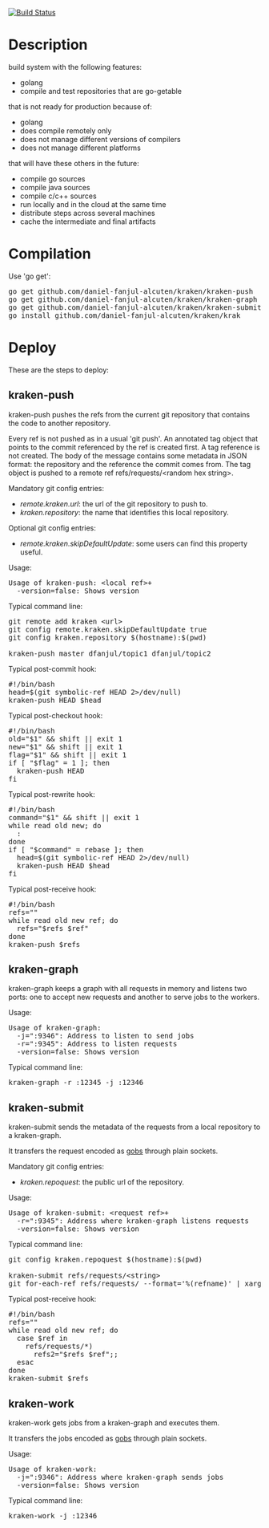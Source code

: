 [![Build Status](https://drone.io/github.com/daniel-fanjul-alcuten/kraken/status.png)](https://drone.io/github.com/daniel-fanjul-alcuten/kraken/latest)

Description
===========

build system with the following features:

* golang
 * compile and test repositories that are go-getable

that is not ready for production because of:

* golang
 * does compile remotely only
 * does not manage different versions of compilers
 * does not manage different platforms

that will have these others in the future:

* compile go sources
* compile java sources
* compile c/c++ sources
* run locally and in the cloud at the same time
* distribute steps across several machines
* cache the intermediate and final artifacts

Compilation
===========

Use 'go get':
<pre>
go get github.com/daniel-fanjul-alcuten/kraken/kraken-push
go get github.com/daniel-fanjul-alcuten/kraken/kraken-graph
go get github.com/daniel-fanjul-alcuten/kraken/kraken-submit
go install github.com/daniel-fanjul-alcuten/kraken/krak
</pre>

Deploy
======

These are the steps to deploy:

kraken-push
-----------

kraken-push pushes the refs from the current git repository that contains the code to another repository.

Every ref is not pushed as in a usual 'git push'. An annotated tag object that points to the commit referenced by the ref is created first. A tag reference is not created. The body of the message contains some metadata in JSON format: the repository and the reference the commit comes from. The tag object is pushed to a remote ref refs/requests/&lt;random hex string&gt;.

Mandatory git config entries:

* _remote.kraken.url_: the url of the git repository to push to.
* _kraken.repository_: the name that identifies this local repository.

Optional git config entries:

* _remote.kraken.skipDefaultUpdate_: some users can find this property useful.

Usage:
<pre>
Usage of kraken-push: &lt;local ref&gt;+
  -version=false: Shows version
</pre>

Typical command line:

<pre>
git remote add kraken &lt;url&gt;
git config remote.kraken.skipDefaultUpdate true
git config kraken.repository $(hostname):$(pwd)

kraken-push master dfanjul/topic1 dfanjul/topic2
</pre>

Typical post-commit hook:

<pre>
#!/bin/bash
head=$(git symbolic-ref HEAD 2>/dev/null)
kraken-push HEAD $head
</pre>

Typical post-checkout hook:

<pre>
#!/bin/bash
old="$1" && shift || exit 1
new="$1" && shift || exit 1
flag="$1" && shift || exit 1
if [ "$flag" = 1 ]; then
  kraken-push HEAD
fi
</pre>

Typical post-rewrite hook:

<pre>
#!/bin/bash
command="$1" && shift || exit 1
while read old new; do
  :
done
if [ "$command" = rebase ]; then
  head=$(git symbolic-ref HEAD 2>/dev/null)
  kraken-push HEAD $head
fi
</pre>

Typical post-receive hook:

<pre>
#!/bin/bash
refs=""
while read old new ref; do
  refs="$refs $ref"
done
kraken-push $refs
</pre>

kraken-graph
------------

kraken-graph keeps a graph with all requests in memory and listens two ports: one to accept new requests and another to serve jobs to the workers.

Usage:
<pre>
Usage of kraken-graph:
  -j=":9346": Address to listen to send jobs
  -r=":9345": Address to listen requests
  -version=false: Shows version
</pre>

Typical command line:

<pre>
kraken-graph -r :12345 -j :12346
</pre>

kraken-submit
------------

kraken-submit sends the metadata of the requests from a local repository to a kraken-graph.

It transfers the request encoded as [gobs](http://golang.org/pkg/encoding/gob/) through plain sockets.

Mandatory git config entries:

* _kraken.repoquest_: the public url of the repository.

Usage:
<pre>
Usage of kraken-submit: &lt;request ref&gt;+
  -r=":9345": Address where kraken-graph listens requests
  -version=false: Shows version
</pre>

Typical command line:

<pre>
git config kraken.repoquest $(hostname):$(pwd)

kraken-submit refs/requests/&lt;string&gt;
git for-each-ref refs/requests/ --format='%(refname)' | xargs kraken-submit
</pre>

Typical post-receive hook:

<pre>
#!/bin/bash
refs=""
while read old new ref; do
  case $ref in
    refs/requests/*)
      refs2="$refs $ref";;
  esac
done
kraken-submit $refs
</pre>

kraken-work
------------

kraken-work gets jobs from a kraken-graph and executes them.

It transfers the jobs encoded as [gobs](http://golang.org/pkg/encoding/gob/) through plain sockets.

Usage:
<pre>
Usage of kraken-work:
  -j=":9346": Address where kraken-graph sends jobs
  -version=false: Shows version
</pre>

Typical command line:

<pre>
kraken-work -j :12346
</pre>
